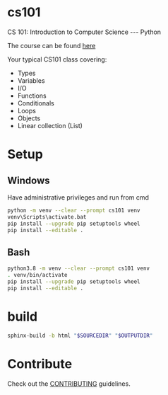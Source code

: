 # cs101

CS 101: Introduction to Computer Science --- Python

The course can be found [here](http://modsurski.com/csci161)

Your typical CS101 class covering:

- Types
- Variables
- I/O
- Functions
- Conditionals
- Loops
- Objects
- Linear collection (List)

# Setup

## Windows

Have administrative privileges and run from cmd

```sh
python -m venv --clear --prompt cs101 venv
venv\Scripts\activate.bat
pip install --upgrade pip setuptools wheel
pip install --editable .
```

## Bash

```sh
python3.8 -m venv --clear --prompt cs101 venv
. venv/bin/activate
pip install --upgrade pip setuptools wheel
pip install --editable .
```

# build

```sh
sphinx-build -b html "$SOURCEDIR" "$OUTPUTDIR"
```

# Contribute

Check out the [CONTRIBUTING](CONTRIBUTING.md) guidelines.
